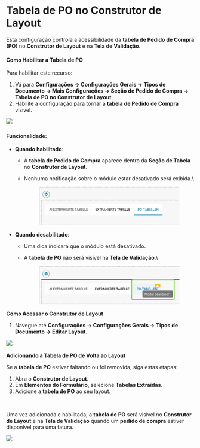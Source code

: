 # Tabela de PO no Construtor de Layout

Esta configuração controla a acessibilidade da **tabela de Pedido de Compra (PO)** no **Construtor de Layout** e na **Tela de Validação**.

#### **Como Habilitar a Tabela de PO**

Para habilitar este recurso:

1. Vá para **Configurações → Configurações Gerais → Tipos de Documento → Mais Configurações → Seção de Pedido de Compra → Tabela de PO no Construtor de Layout**.
2. Habilite a configuração para tornar a **tabela de Pedido de Compra** visível.

![](https://docs.docbits.com/~gitbook/image?url=https%3A%2F%2F578966019-files.gitbook.io%2F%7E%2Ffiles%2Fv0%2Fb%2Fgitbook-x-prod.appspot.com%2Fo%2Fspaces%252FT2n2w4uDCJvv7CJ5zrdk%252Fuploads%252Fc8KSbwIA0OyzFipEcfS5%252FiScreen%2520Shoter%2520-%2520Google%2520Chrome%2520-%2520250210131953.jpg%3Falt%3Dmedia%26token%3Dc3974264-1aeb-4c6b-bbc9-351a040c2e28\&width=768\&dpr=4\&quality=100\&sign=61fb045\&sv=2)

#### **Funcionalidade:**

* **Quando habilitado**:
  * A **tabela de Pedido de Compra** aparece dentro da **Seção de Tabela** no **Construtor de Layout**.
  *   Nenhuma notificação sobre o módulo estar desativado será exibida.\


      <figure><img src="../../../../../.gitbook/assets/image.png" alt=""><figcaption></figcaption></figure>
* **Quando desabilitado**:
  * Uma dica indicará que o módulo está desativado.
  *   A **tabela de PO** não será visível na **Tela de Validação**.\


      <figure><img src="../../../../../.gitbook/assets/image (1).png" alt=""><figcaption></figcaption></figure>

**Como Acessar o Construtor de Layout**

1. Navegue até **Configurações → Configurações Gerais → Tipos de Documento → Editar Layout**.

![](https://docs.docbits.com/~gitbook/image?url=https%3A%2F%2F578966019-files.gitbook.io%2F%7E%2Ffiles%2Fv0%2Fb%2Fgitbook-x-prod.appspot.com%2Fo%2Fspaces%252FT2n2w4uDCJvv7CJ5zrdk%252Fuploads%252FPWDPhH7uZQxm80WoN0Pa%252FiScreen%2520Shoter%2520-%2520Google%2520Chrome%2520-%2520250210135142.jpg%3Falt%3Dmedia%26token%3D4ffae022-8810-4007-a8e0-3f971636e8da\&width=768\&dpr=4\&quality=100\&sign=45c998f5\&sv=2)

**Adicionando a Tabela de PO de Volta ao Layout**

Se a **tabela de PO** estiver faltando ou foi removida, siga estas etapas:

1. Abra o **Construtor de Layout**.
2. Em **Elementos do Formulário**, selecione **Tabelas Extraídas**.
3. Adicione a **tabela de PO** ao seu layout.

<div align="left"><img src="https://docs.docbits.com/~gitbook/image?url=https%3A%2F%2F578966019-files.gitbook.io%2F%7E%2Ffiles%2Fv0%2Fb%2Fgitbook-x-prod.appspot.com%2Fo%2Fspaces%252FT2n2w4uDCJvv7CJ5zrdk%252Fuploads%252FruKctR4Kn78U15xYUXIR%252FiScreen%2520Shoter%2520-%2520Google%2520Chrome%2520-%2520250210135437.jpg%3Falt%3Dmedia%26token%3D9fda3d8d-d72b-49f9-8cb7-f2eff66c5c6c&#x26;width=768&#x26;dpr=4&#x26;quality=100&#x26;sign=acacb6e3&#x26;sv=2" alt=""></div>

Uma vez adicionada e habilitada, a **tabela de PO** será visível no **Construtor de Layout** e na **Tela de Validação** quando um **pedido de compra** estiver disponível para uma fatura.

![](https://docs.docbits.com/~gitbook/image?url=https%3A%2F%2F578966019-files.gitbook.io%2F%7E%2Ffiles%2Fv0%2Fb%2Fgitbook-x-prod.appspot.com%2Fo%2Fspaces%252FT2n2w4uDCJvv7CJ5zrdk%252Fuploads%252FvDUUXZQhtPS1TkaqeHm1%252FiScreen%2520Shoter%2520-%2520Google%2520Chrome%2520-%2520250210133655.jpg%3Falt%3Dmedia%26token%3D3bebdb16-d12a-4224-b4e6-a3cb1fa60b9f\&width=768\&dpr=4\&quality=100\&sign=aa88173a\&sv=2)
